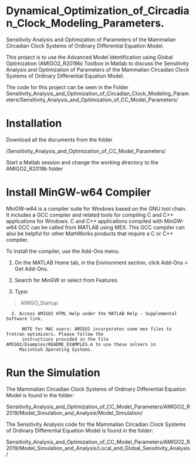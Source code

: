 # Dynamical_Optimization_of_Circadian_Clock_Modeling_Parameters.
Sensitivity Analysis and Optimization of Parameters of the Mammalian Circadian Clock Systems of Ordinary Differential Equation Model.

This project is to use the Advanced Model Identification using Global Optimization (AMIGO2_R2019b) Toolbox in Matlab to discuss the Sensitivity Analysis and Optimization of Parameters of the Mammalian Circadian Clock Systems of Ordinary Differential Equation Model.

The code for this project can be seen in the Folder Sensitivity_Analysis_and_Optimization_of_Circadian_Clock_Modeling_Parameters/Sensitivity_Analysis_and_Optimization_of_CC_Model_Parameters/


# Installation

Download all the documents from the folder 

/Sensitivity_Analysis_and_Optimization_of_CC_Model_Parameters/



Start a Matlab session and change the working directory to the AMIGO2_R2019b folder

# Install MinGW-w64 Compiler

MinGW-w64 is a compiler suite for Windows based on the GNU tool chain. It includes a GCC compiler and related tools for compiling C and C++ applications for Windows. C and C++ applications compiled with MinGW-w64 GCC can be called from MATLAB using MEX. This GCC compiler can also be helpful for other MathWorks products that require a C or C++ compiler.

 To install the compiler, use the Add-Ons menu.

1. On the MATLAB Home tab, in the Environment section, click Add-Ons > Get Add-Ons.

2. Search for MinGW or select from Features.

3. Type:


> AMIGO_Startup
      
      2. Access AMIGO2 HTML Help under the MATLAB Help - Supplemental Software link.

          NOTE for MAC users: AMIGO2 incorporates some mex files to frotran optimizers. Please follow the
          instructions provided in the file AMIGO2/Examples/README_EXAMPLES.m to use these solvers in
         Macintosh Operating Systems.
         
         
# Run the Simulation

The  Mammalian Circadian Clock Systems of Ordinary Differential Equation Model is found in the folder:

Sensitivity_Analysis_and_Optimization_of_CC_Model_Parameters/AMIGO2_R2019/Model_Simulation_and_Analysis/Model_Simulation/

The Sensitivity Analysis code for the Mammalian Circadian Clock Systems of Ordinary Differential Equation Model is found in the folder: 

Sensitivity_Analysis_and_Optimization_of_CC_Model_Parameters/AMIGO2_R2019/Model_Simulation_and_Analysis/Local_and_Global_Sensitivity_Analysis/



